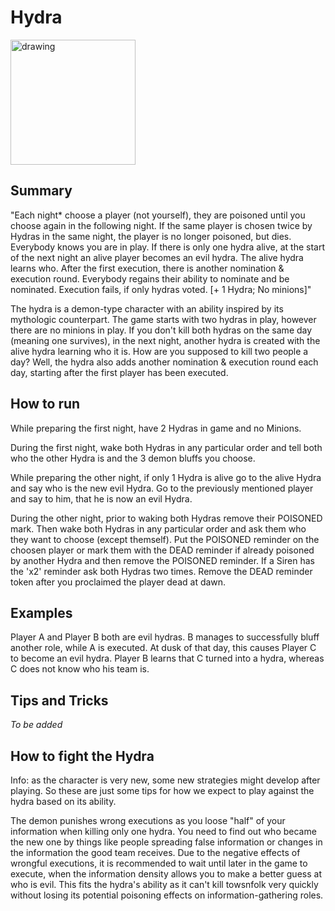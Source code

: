 # Hydra

<img src="https://github.com/yoyosource/BOTC-HomeBrew/assets/171445109/7f5f1376-d426-451b-ae6e-0a9b4b5d0320" alt="drawing" width="200"/>

## Summary
"Each night* choose a player (not yourself), they are poisoned until you choose again in the following night. If the same player is chosen twice by Hydras in the same night, the player is no longer poisoned, but dies. Everybody knows you are in play.  If there is only one hydra alive, at the start of the next night an alive player becomes an evil hydra. The alive hydra learns who. After the first execution, there is another nomination & execution round. Everybody regains their ability to nominate and be nominated. Execution fails, if only hydras voted. [+ 1 Hydra; No minions]"

The hydra is a demon-type character with an ability inspired by its mythologic counterpart.
The game starts with two hydras in play, however there are no minions in play.
If you don't kill both hydras on the same day (meaning one survives), in the next night, another hydra is created with the alive hydra learning who it is.
How are you supposed to kill two people a day? Well, the hydra also adds another nomination & execution round each day, starting after the first player has been executed.

## How to run

While preparing the first night, have 2 Hydras in game and no Minions.

During the first night, wake both Hydras in any particular order and tell both who the other Hydra is and the 3 demon bluffs you choose.

While preparing the other night, if only 1 Hydra is alive go to the alive Hydra and say who is the new evil Hydra. Go to the previously mentioned player and say to him, that he is now an evil Hydra.

During the other night, prior to waking both Hydras remove their POISONED mark. Then wake both Hydras in any particular order and ask them who they want to choose (except themself). Put the POISONED reminder on the choosen player or mark them with the DEAD reminder if already poisoned by another Hydra and then remove the POISONED reminder. If a Siren has the 'x2' reminder ask both Hydras two times. Remove the DEAD reminder token after you proclaimed the player dead at dawn.

## Examples

Player A and Player B both are evil hydras. B manages to successfully bluff another role, while A is executed. At dusk of that day, this causes Player C to become an evil hydra. Player B learns that C turned into a hydra, whereas C does not know who his team is.

## Tips and Tricks

*To be added*

## How to fight the Hydra

Info: as the character is very new, some new strategies might develop after playing. So these are just some tips for how we expect to play against the hydra based on its ability.

The demon punishes wrong executions as you loose "half" of your information when killing only one hydra. You need to find out who became the new one by things like people spreading false information or changes in the information the good team receives. Due to the negative effects of wrongful executions, it is recommended to wait until later in the game to execute, when the information density allows you to make a better guess at who is evil. This fits the hydra's ability as it can't kill towsnfolk very quickly without losing its potential poisoning effects on information-gathering roles.
